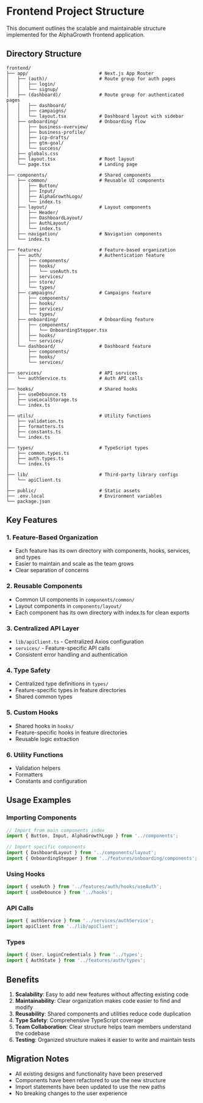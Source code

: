 # Frontend Project Structure

This document outlines the scalable and maintainable structure implemented for the AlphaGrowth frontend application.

## Directory Structure

```
frontend/
├── app/                          # Next.js App Router
│   ├── (auth)/                   # Route group for auth pages
│   │   ├── login/
│   │   └── signup/
│   ├── (dashboard)/              # Route group for authenticated pages
│   │   ├── dashboard/
│   │   ├── campaigns/
│   │   └── layout.tsx            # Dashboard layout with sidebar
│   ├── onboarding/               # Onboarding flow
│   │   ├── business-overview/
│   │   ├── business-profile/
│   │   ├── icp-drafts/
│   │   ├── gtm-goal/
│   │   └── success/
│   ├── globals.css
│   ├── layout.tsx                # Root layout
│   └── page.tsx                  # Landing page
│
├── components/                   # Shared components
│   ├── common/                   # Reusable UI components
│   │   ├── Button/
│   │   ├── Input/
│   │   ├── AlphaGrowthLogo/
│   │   └── index.ts
│   ├── layout/                   # Layout components
│   │   ├── Header/
│   │   ├── DashboardLayout/
│   │   ├── AuthLayout/
│   │   └── index.ts
│   ├── navigation/               # Navigation components
│   └── index.ts
│
├── features/                     # Feature-based organization
│   ├── auth/                     # Authentication feature
│   │   ├── components/
│   │   ├── hooks/
│   │   │   └── useAuth.ts
│   │   ├── services/
│   │   ├── store/
│   │   └── types/
│   ├── campaigns/                # Campaigns feature
│   │   ├── components/
│   │   ├── hooks/
│   │   ├── services/
│   │   └── types/
│   ├── onboarding/               # Onboarding feature
│   │   ├── components/
│   │   │   └── OnboardingStepper.tsx
│   │   ├── hooks/
│   │   └── services/
│   └── dashboard/                # Dashboard feature
│       ├── components/
│       ├── hooks/
│       └── services/
│
├── services/                     # API services
│   └── authService.ts            # Auth API calls
│
├── hooks/                        # Shared hooks
│   ├── useDebounce.ts
│   ├── useLocalStorage.ts
│   └── index.ts
│
├── utils/                        # Utility functions
│   ├── validation.ts
│   ├── formatters.ts
│   ├── constants.ts
│   └── index.ts
│
├── types/                        # TypeScript types
│   ├── common.types.ts
│   ├── auth.types.ts
│   └── index.ts
│
├── lib/                          # Third-party library configs
│   └── apiClient.ts
│
├── public/                       # Static assets
├── .env.local                    # Environment variables
└── package.json
```

## Key Features

### 1. Feature-Based Organization
- Each feature has its own directory with components, hooks, services, and types
- Easier to maintain and scale as the team grows
- Clear separation of concerns

### 2. Reusable Components
- Common UI components in `components/common/`
- Layout components in `components/layout/`
- Each component has its own directory with index.ts for clean exports

### 3. Centralized API Layer
- `lib/apiClient.ts` - Centralized Axios configuration
- `services/` - Feature-specific API calls
- Consistent error handling and authentication

### 4. Type Safety
- Centralized type definitions in `types/`
- Feature-specific types in feature directories
- Shared common types

### 5. Custom Hooks
- Shared hooks in `hooks/`
- Feature-specific hooks in feature directories
- Reusable logic extraction

### 6. Utility Functions
- Validation helpers
- Formatters
- Constants and configuration

## Usage Examples

### Importing Components
```typescript
// Import from main components index
import { Button, Input, AlphaGrowthLogo } from '../components';

// Import specific components
import { DashboardLayout } from '../components/layout';
import { OnboardingStepper } from '../features/onboarding/components';
```

### Using Hooks
```typescript
import { useAuth } from '../features/auth/hooks/useAuth';
import { useDebounce } from '../hooks';
```

### API Calls
```typescript
import { authService } from '../services/authService';
import apiClient from '../lib/apiClient';
```

### Types
```typescript
import { User, LoginCredentials } from '../types';
import { AuthState } from '../features/auth/types';
```

## Benefits

1. **Scalability**: Easy to add new features without affecting existing code
2. **Maintainability**: Clear organization makes code easier to find and modify
3. **Reusability**: Shared components and utilities reduce code duplication
4. **Type Safety**: Comprehensive TypeScript coverage
5. **Team Collaboration**: Clear structure helps team members understand the codebase
6. **Testing**: Organized structure makes it easier to write and maintain tests

## Migration Notes

- All existing designs and functionality have been preserved
- Components have been refactored to use the new structure
- Import statements have been updated to use the new paths
- No breaking changes to the user experience







